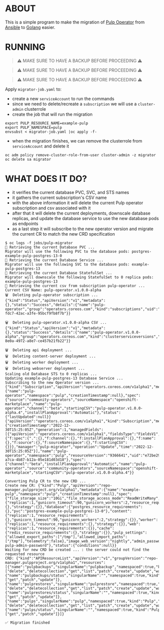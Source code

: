 # ABOUT
This is a simple program to make the migration of [Pulp Operator](https://docs.pulpproject.org/pulp_operator/) from [Ansible](https://github.com/pulp/pulp-operator/tree/ansible) to [Golang](https://github.com/pulp/pulp-operator/tree/main) easier.


# RUNNING
> :warning: MAKE SURE TO HAVE A BACKUP BEFORE PROCEEDING :warning:

> :warning: MAKE SURE TO HAVE A BACKUP BEFORE PROCEEDING :warning:

> :warning: MAKE SURE TO HAVE A BACKUP BEFORE PROCEEDING :warning:


Apply `migrator-job.yaml` to:
* create a new `serviceAccount` to run the commands
* since we need to delete/recreate a `subscription` we will use a `cluster-admin` clusterrole
* create the job that will run the migration
```
export PULP_RESOURCE_NAME=example-pulp
export PULP_NAMESPACE=pulp
envsubst < migrator-job.yaml |oc apply -f-
```

* when the migration finishes, we can remove the clusterrole from `serviceAccount` and delete it
```
oc adm policy remove-cluster-role-from-user cluster-admin -z migrator
oc delete sa migrator
```


# WHAT DOES IT DO?

* it verifies the current database PVC, SVC, and STS names
* it gathers the current subscription's CSV name
* with the above information it will delete the current Pulp operator subscription and csv associated with it
* after that it will delete the current deployments, downscale database replicas, and update the database service to use the new database pods as endpoints
* as a last step it will subscribe to the new operator version and migrate the current CR to match the new CRD specification

```
$ oc logs -f jobs/pulp-migrator
🔎 Retrieving the current Database PVC ...
Migrator will use the following PVC to the database pods: postgres-example-pulp-postgres-13-0
🔎 Retrieving the current Database Service ...
Migrator will use the following SVC to the database pods: example-pulp-postgres-13
🔎 Retrieving the current Database StatefulSet ...
Migrator will downscale the following StatefulSet to 0 replica pods: example-pulp-postgres-13
🔎 Retrieving the current csv from subscription pulp-operator ...
Current CSV Name: pulp-operator.v1.0.0-alpha
🗑️  Deleting pulp-operator subscription ...
{"kind":"Status","apiVersion":"v1","metadata":{},"status":"Success","details":{"name":"pulp-operator","group":"operators.coreos.com","kind":"subscriptions","uid":"75d1ad18-fdc7-42ac-a3fe-95bcf9fb8f7b"}}

🗑️  Deleting pulp-operator.v1.0.0-alpha CSV ...
{"kind":"Status","apiVersion":"v1","metadata":{},"status":"Success","details":{"name":"pulp-operator.v1.0.0-alpha","group":"operators.coreos.com","kind":"clusterserviceversions","uid":"d1309154-8e0a-4972-a8e7-ce457b21fb22"}}

🗑️  Deleting api deployment ...
🗑️  Deleting content-server deployment ...
🗑️  Deleting worker deployment ...
🗑️  Deleting webserver deployment ...
Scaling old Database STS to 0 replicas ...
Updating example-pulp-postgres-13 Database Service ...
Subscribing to the new Operator version ...
{"kind":"Subscription","apiVersion":"operators.coreos.com/v1alpha1","metadata":{"name":"pulp-operator","namespace":"pulp","creationTimestamp":null},"spec":{"source":"community-operators","sourceNamespace":"openshift-marketplace","name":"pulp-operator","channel":"beta","startingCSV":"pulp-operator.v1.0.0-alpha.4","installPlanApproval":"Automatic"},"status":{"lastUpdated":null}}
{"apiVersion":"operators.coreos.com/v1alpha1","kind":"Subscription","metadata":{"creationTimestamp":"2022-12-30T15:25:05Z","generation":1,"managedFields":[{"apiVersion":"operators.coreos.com/v1alpha1","fieldsType":"FieldsV1","fieldsV1":{"f:spec":{".":{},"f:channel":{},"f:installPlanApproval":{},"f:name":{},"f:source":{},"f:sourceNamespace":{},"f:startingCSV":{}}},"manager":"pulp-migrator","operation":"Update","time":"2022-12-30T15:25:05Z"}],"name":"pulp-operator","namespace":"pulp","resourceVersion":"9366641","uid":"e72be29b-a7ca-4b87-b12a-05e181d03d18"},"spec":{"channel":"beta","installPlanApproval":"Automatic","name":"pulp-operator","source":"community-operators","sourceNamespace":"openshift-marketplace","startingCSV":"pulp-operator.v1.0.0-alpha.4"}}

Converting Pulp CR to the new CRD ...
Create new CR: {"kind":"Pulp","apiVersion":"repo-manager.pulpproject.org/v1alpha1","metadata":{"name":"example-pulp","namespace":"pulp","creationTimestamp":null},"spec":{"file_storage_size":"10Gi","file_storage_access_mode":"ReadWriteMany","storage_type":"File","ingress_type":"nodeport","haproxy_timeout":"180s","nginx_client_max_body_size":"10m","nginx_proxy_body_size":"10m","nginx_proxy_read_timeout":"120s","nginx_proxy_connect_timeout":"120s","nginx_proxy_send_timeout":"120s","image_version":"nightly","image_pull_policy":"IfNotPresent","api":{"replicas":1,"gunicorn_timeout":90,"gunicorn_workers":2,"resource_requirements":{},"strategy":{}},"database":{"postgres_resource_requirements":{},"pvc":"postgres-example-pulp-postgres-13-0"},"content":{"replicas":1,"resource_requirements":{},"gunicorn_timeout":90,"gunicorn_workers":2,"strategy":{}},"worker":{"replicas":1,"resource_requirements":{},"strategy":{}},"web":{"replicas":1,"resource_requirements":{}},"cache":{"redis_resource_requirements":{},"strategy":{}},"pulp_settings":{"allowed_export_paths":["/tmp"],"allowed_import_paths":["/tmp"],"telemetry":false},"image_web_version":"nightly","admin_password_secret":"example-pulp-admin-password"},"status":{"conditions":null}}
Waiting for new CRD be created ... : the server could not find the requested resource
CRD: {"kind":"APIResourceList","apiVersion":"v1","groupVersion":"repo-manager.pulpproject.org/v1alpha1","resources":[{"name":"pulpbackups","singularName":"pulpbackup","namespaced":true,"kind":"PulpBackup","verbs":["delete","deletecollection","get","list","patch","create","update","watch"],"storageVersionHash":"aAreXaOGRJ0="},{"name":"pulpbackups/status","singularName":"","namespaced":true,"kind":"PulpBackup","verbs":["get","patch","update"]},{"name":"pulprestores","singularName":"pulprestore","namespaced":true,"kind":"PulpRestore","verbs":["delete","deletecollection","get","list","patch","create","update","watch"],"storageVersionHash":"aHYzRhXqFe8="},{"name":"pulprestores/status","singularName":"","namespaced":true,"kind":"PulpRestore","verbs":["get","patch","update"]},{"name":"pulps","singularName":"pulp","namespaced":true,"kind":"Pulp","verbs":["delete","deletecollection","get","list","patch","create","update","watch"],"storageVersionHash":"M1rgAm1eJDo="},{"name":"pulps/status","singularName":"","namespaced":true,"kind":"Pulp","verbs":["get","patch","update"]}]}

✅ Migration finished
```